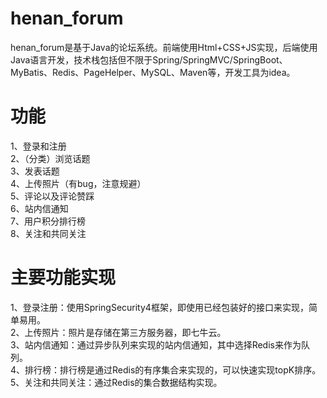 # henan_forum
<a>henan_forum是基于Java的论坛系统。前端使用Html+CSS+JS实现，后端使用Java语言开发，技术栈包括但不限于Spring/SpringMVC/SpringBoot、MyBatis、Redis、PageHelper、MySQL、Maven等，开发工具为idea。</a>

# 功能
1、登录和注册<br>
2、（分类）浏览话题<br>
3、发表话题<br>
4、上传照片（有bug，注意规避）<br>
5、评论以及评论赞踩<br>
6、站内信通知<br>
7、用户积分排行榜<br>
8、关注和共同关注<br>

# 主要功能实现
1、登录注册：使用SpringSecurity4框架，即使用已经包装好的接口来实现，简单易用。<br>
2、上传照片：照片是存储在第三方服务器，即七牛云。<br>
3、站内信通知：通过异步队列来实现的站内信通知，其中选择Redis来作为队列。<br>
4、排行榜：排行榜是通过Redis的有序集合来实现的，可以快速实现topK排序。<br>
5、关注和共同关注：通过Redis的集合数据结构实现。<br>



